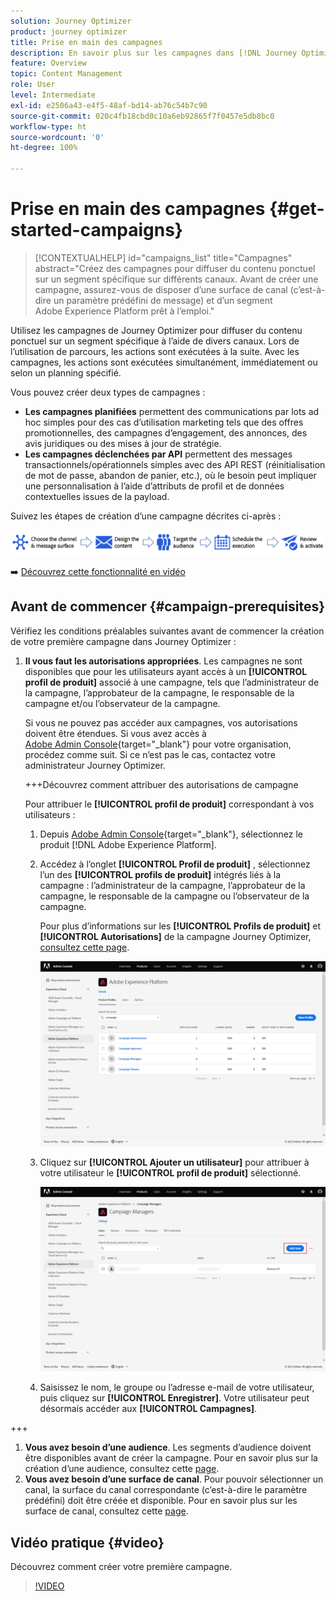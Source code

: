 ```yaml
---
solution: Journey Optimizer
product: journey optimizer
title: Prise en main des campagnes
description: En savoir plus sur les campagnes dans [!DNL Journey Optimizer]
feature: Overview
topic: Content Management
role: User
level: Intermediate
exl-id: e2506a43-e4f5-48af-bd14-ab76c54b7c90
source-git-commit: 020c4fb18cbd0c10a6eb92865f7f0457e5db8bc0
workflow-type: ht
source-wordcount: '0'
ht-degree: 100%

---
```


# Prise en main des campagnes {#get-started-campaigns}

>[!CONTEXTUALHELP]
>id="campaigns_list"
>title="Campagnes"
>abstract="Créez des campagnes pour diffuser du contenu ponctuel sur un segment spécifique sur différents canaux. Avant de créer une campagne, assurez-vous de disposer d’une surface de canal (c’est-à-dire un paramètre prédéfini de message) et d’un segment Adobe Experience Platform prêt à l’emploi."

Utilisez les campagnes de Journey Optimizer pour diffuser du contenu ponctuel sur un segment spécifique à l’aide de divers canaux. Lors de l’utilisation de parcours, les actions sont exécutées à la suite. Avec les campagnes, les actions sont exécutées simultanément, immédiatement ou selon un planning spécifié.

Vous pouvez créer deux types de campagnes :

* **Les campagnes planifiées** permettent des communications par lots ad hoc simples pour des cas d’utilisation marketing tels que des offres promotionnelles, des campagnes d’engagement, des annonces, des avis juridiques ou des mises à jour de stratégie.
* **Les campagnes déclenchées par API** permettent des messages transactionnels/opérationnels simples avec des API REST (réinitialisation de mot de passe, abandon de panier, etc.), où le besoin peut impliquer une personnalisation à l’aide d’attributs de profil et de données contextuelles issues de la payload.

Suivez les étapes de création dʼune campagne décrites ci-après :

![](assets/create-campaign-process.png)

➡️ [Découvrez cette fonctionnalité en vidéo](#video)

## Avant de commencer {#campaign-prerequisites}

Vérifiez les conditions préalables suivantes avant de commencer la création de votre première campagne dans Journey Optimizer :

1. **Il vous faut les autorisations appropriées**. Les campagnes ne sont disponibles que pour les utilisateurs ayant accès à un **[!UICONTROL profil de produit]** associé à une campagne, tels que l’administrateur de la campagne, l’approbateur de la campagne, le responsable de la campagne et/ou l’observateur de la campagne.

   Si vous ne pouvez pas accéder aux campagnes, vos autorisations doivent être étendues. Si vous avez accès à [Adobe Admin Console](https://adminconsole.adobe.com/){target=&quot;_blank&quot;} pour votre organisation, procédez comme suit. Si ce n’est pas le cas, contactez votre administrateur Journey Optimizer.

   +++Découvrez comment attribuer des autorisations de campagne

   Pour attribuer le **[!UICONTROL profil de produit]** correspondant à vos utilisateurs :

   1. Depuis [Adobe Admin Console](https://adminconsole.adobe.com/){target=&quot;_blank&quot;}, sélectionnez le produit [!DNL Adobe Experience Platform].

   1. Accédez à l’onglet **[!UICONTROL Profil de produit]** , sélectionnez l’un des **[!UICONTROL profils de produit]** intégrés liés à la campagne : l’administrateur de la campagne, l’approbateur de la campagne, le responsable de la campagne ou l’observateur de la campagne.

      Pour plus d’informations sur les **[!UICONTROL Profils de produit]** et **[!UICONTROL Autorisations]** de la campagne Journey Optimizer, [consultez cette page](../administration/ootb-product-profiles.md).

      ![](assets/do-not-localize/admin_1.png)

   1. Cliquez sur **[!UICONTROL Ajouter un utilisateur]** pour attribuer à votre utilisateur le **[!UICONTROL profil de produit]** sélectionné.

      ![](assets/do-not-localize/admin_2.png)

   1. Saisissez le nom, le groupe ou l’adresse e-mail de votre utilisateur, puis cliquez sur **[!UICONTROL Enregistrer]**.
   Votre utilisateur peut désormais accéder aux **[!UICONTROL Campagnes]**.

+++

1. **Vous avez besoin d’une audience**. Les segments d’audience doivent être disponibles avant de créer la campagne. Pour en savoir plus sur la création d’une audience, consultez cette [page](../segment/about-segments.md).
1. **Vous avez besoin d’une surface de canal**. Pour pouvoir sélectionner un canal, la surface du canal correspondante (c’est-à-dire le paramètre prédéfini) doit être créée et disponible. Pour en savoir plus sur les surface de canal, consultez cette [page](../configuration/channel-surfaces.md).

## Vidéo pratique {#video}

Découvrez comment créer votre première campagne.

>[!VIDEO](https://video.tv.adobe.com/v/346680?quality=12)
